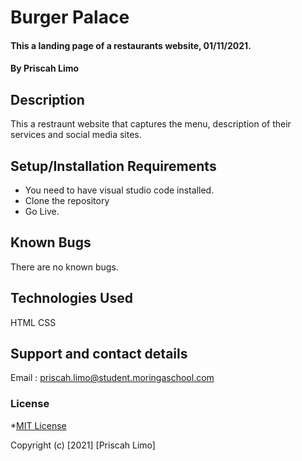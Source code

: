 # Burger Palace
#### This a landing page of a restaurants website, 01/11/2021.
#### By **Priscah Limo**
## Description
This a restraunt website that captures the menu, description of their services and social media sites.
## Setup/Installation Requirements
* You need to have visual studio code installed.
* Clone the repository
* Go Live.

## Known Bugs
There are no known bugs.
## Technologies Used
HTML CSS
## Support and contact details
Email : priscah.limo@student.moringaschool.com
### License
*[MIT License]("./LICENSE")

Copyright (c) [2021] [Priscah Limo]

